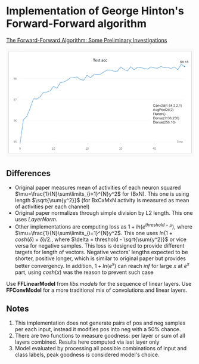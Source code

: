 # Implementation of George Hinton's Forward-Forward algorithm
[The Forward-Forward Algorithm: Some Preliminary Investigations](https://arxiv.org/abs/2212.13345)

![Acc](./stuff/acc.png "Accuracy")

## Differences
- Original paper measures mean of activities of each neuron squared $\mu=\frac{1}{N}\sum\limits_{i=1}^{N}y^2$ for (BxN). This one is using length $\sqrt{\sum{y^2}}$ (for BxCxMxN activity is measured as mean of activities per each channel)
- Original paper normalizes through simple division by L2 length. This one uses $LayerNorm$.
- Other implementations are computing loss as $1+ln(e^{threshold-\mu})$, where $\mu=\frac{1}{N}\sum\limits_{i=1}^{N}y^2$. This one uses $ln(1+cosh(\delta)+\delta)/2.$, where $\delta = threshold - \sqrt{\sum{y^2}}$ or vice versa for negative samples. This loss is designed to provide different targets for length of vectors. Negative vectors' lengths expected to be shorter, positive longer, which is similar to original paper but provides better convergency. In addition, $1+ln(e^x)$ can reach $inf$ for large $x$ at $e^x$ part, using $cosh(x)$ was the reason to prevent such case

Use __FFLinearModel__ from _libs.models_ for the sequence of linear layers.
Use __FFConvModel__ for a more traditional mix of convolutions and linear layers.


## Notes
1. This implementation does not generate pairs of pos and neg samples per each input, instead it modifies pos into neg with a 50% chance. 
2. There are two functions to measure goodness: per layer or sum of all layers combined. Results here computed via last layer only 
3. Model evaluated by processing all possible combinations of input and class labels, peak goodness is considered model's choice. 